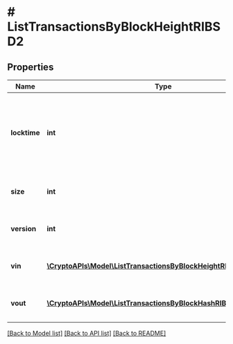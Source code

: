 # # ListTransactionsByBlockHeightRIBSD2

## Properties

Name | Type | Description | Notes
------------ | ------------- | ------------- | -------------
**locktime** | **int** | Represents the time at which a particular transaction can be added to the blockchain. |
**size** | **int** | Represents the total size of this transaction. |
**version** | **int** | Represents transaction version number. |
**vin** | [**\CryptoAPIs\Model\ListTransactionsByBlockHeightRIBSD2VinInner[]**](ListTransactionsByBlockHeightRIBSD2VinInner.md) | Represents the transaction inputs. |
**vout** | [**\CryptoAPIs\Model\ListTransactionsByBlockHashRIBSDVoutInner[]**](ListTransactionsByBlockHashRIBSDVoutInner.md) | Represents the transaction outputs. |

[[Back to Model list]](../../README.md#models) [[Back to API list]](../../README.md#endpoints) [[Back to README]](../../README.md)
